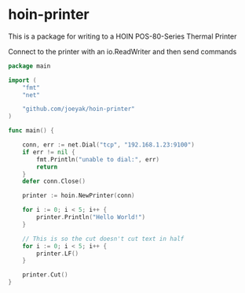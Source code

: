 # hoin-printer

This is a package for writing to a HOIN POS-80-Series Thermal Printer

Connect to the printer with an io.ReadWriter and then send commands

```go
package main

import (
	"fmt"
	"net"

	"github.com/joeyak/hoin-printer"
)

func main() {

	conn, err := net.Dial("tcp", "192.168.1.23:9100")
	if err != nil {
		fmt.Println("unable to dial:", err)
		return
	}
	defer conn.Close()

	printer := hoin.NewPrinter(conn)

	for i := 0; i < 5; i++ {
		printer.Println("Hello World!")
	}

	// This is so the cut doesn't cut text in half
	for i := 0; i < 5; i++ {
		printer.LF()
	}

	printer.Cut()
}
```
